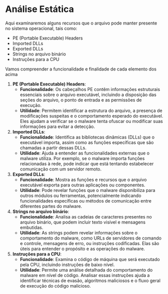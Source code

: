 # Análise Estática

Aqui examinaremos alguns recursos que o arquivo pode manter presente no sistema operacional, tais como:

* PE (Portable Executable) Headers
* Imported DLLs
* Exported DLLs
* Strings no arquivo binário
* Instruções para a CPU

Vamos compreender a funcionalidade e finalidade de cada elemento dos acima

1. **PE (Portable Executable) Headers**:
   * **Funcionalidade**: Os cabeçalhos PE contêm informações estruturais essenciais sobre o arquivo executável, incluindo a disposição das seções do arquivo, o ponto de entrada e as permissões de execução.
   * **Utilidade**: Permitem identificar a estrutura do arquivo, a presença de modificações suspeitas e o comportamento esperado do executável. Eles ajudam a verificar se o malware tenta ofuscar ou modificar suas informações para evitar a detecção.
2. **Imported DLLs**:
   * **Funcionalidade**: Identifica as bibliotecas dinâmicas (DLLs) que o executável importa, assim como as funções específicas que são chamadas a partir dessas DLLs.
   * **Utilidade**: Ajuda a entender as funcionalidades externas que o malware utiliza. Por exemplo, se o malware importa funções relacionadas à rede, pode indicar que está tentando estabelecer comunicação com um servidor remoto.
3. **Exported DLLs**:
   * **Funcionalidade**: Mostra as funções e recursos que o arquivo executável exporta para outras aplicações ou componentes.
   * **Utilidade**: Pode revelar funções que o malware disponibiliza para outros módulos ou ferramentas, potencialmente indicando funcionalidades específicas ou métodos de comunicação entre diferentes partes do malware.
4. **Strings no arquivo binário**:
   * **Funcionalidade**: Analisa as cadeias de caracteres presentes no arquivo binário, que podem incluir texto visível e mensagens embutidas.
   * **Utilidade**: As strings podem revelar informações sobre o comportamento do malware, como URLs de servidores de comando e controle, mensagens de erro, ou instruções codificadas. Elas são úteis para entender o propósito e as operações do malware.
5. **Instruções para a CPU**:
   * **Funcionalidade**: Examina o código de máquina que será executado pela CPU, incluindo instruções de baixo nível.
   * **Utilidade**: Permite uma análise detalhada do comportamento do malware em nível de código. Analisar essas instruções ajuda a identificar técnicas de evasão, algoritmos maliciosos e o fluxo geral de execução do código malicioso.
